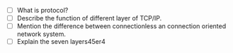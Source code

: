 - [ ]  What is protocol? 
- [ ] Describe the function of different layer of TCP/IP.
- [ ] Mention the difference between connectionless an connection oriented network system.
- [ ] Explain the seven layers45er4